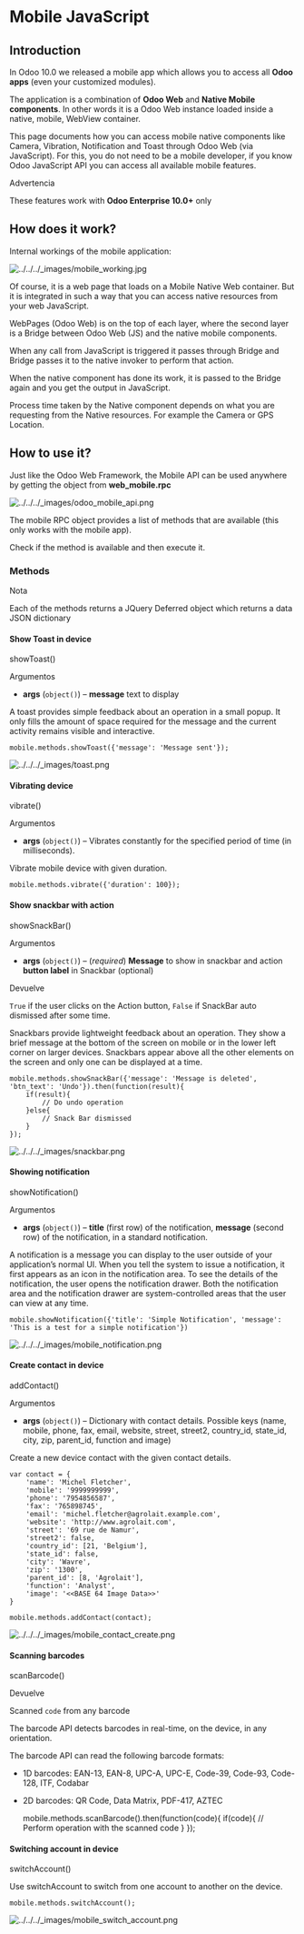# Mobile JavaScript

## Introduction

In Odoo 10.0 we released a mobile app which allows you to access all **Odoo
apps** (even your customized modules).

The application is a combination of **Odoo Web** and **Native Mobile
components**. In other words it is a Odoo Web instance loaded inside a native,
mobile, WebView container.

This page documents how you can access mobile native components like Camera,
Vibration, Notification and Toast through Odoo Web (via JavaScript). For this,
you do not need to be a mobile developer, if you know Odoo JavaScript API you
can access all available mobile features.

Advertencia

These features work with **Odoo Enterprise 10.0+** only

## How does it work?

Internal workings of the mobile application:

![../../../_images/mobile_working.jpg](../../../_images/mobile_working.jpg)

Of course, it is a web page that loads on a Mobile Native Web container. But
it is integrated in such a way that you can access native resources from your
web JavaScript.

WebPages (Odoo Web) is on the top of each layer, where the second layer is a
Bridge between Odoo Web (JS) and the native mobile components.

When any call from JavaScript is triggered it passes through Bridge and Bridge
passes it to the native invoker to perform that action.

When the native component has done its work, it is passed to the Bridge again
and you get the output in JavaScript.

Process time taken by the Native component depends on what you are requesting
from the Native resources. For example the Camera or GPS Location.

## How to use it?

Just like the Odoo Web Framework, the Mobile API can be used anywhere by
getting the object from **web_mobile.rpc**

![../../../_images/odoo_mobile_api.png](../../../_images/odoo_mobile_api.png)

The mobile RPC object provides a list of methods that are available (this only
works with the mobile app).

Check if the method is available and then execute it.

### Methods

Nota

Each of the methods returns a JQuery Deferred object which returns a data JSON
dictionary

#### Show Toast in device

showToast()

    

Argumentos

    

  * **args** (`object()`) – **message** text to display

A toast provides simple feedback about an operation in a small popup. It only
fills the amount of space required for the message and the current activity
remains visible and interactive.

    
    
    mobile.methods.showToast({'message': 'Message sent'});
    

![../../../_images/toast.png](../../../_images/toast.png)

#### Vibrating device

vibrate()

    

Argumentos

    

  * **args** (`object()`) – Vibrates constantly for the specified period of time (in milliseconds).

Vibrate mobile device with given duration.

    
    
    mobile.methods.vibrate({'duration': 100});
    

#### Show snackbar with action

showSnackBar()

    

Argumentos

    

  * **args** (`object()`) – (_required_) **Message** to show in snackbar and action **button label** in Snackbar (optional)

Devuelve

    

`True` if the user clicks on the Action button, `False` if SnackBar auto
dismissed after some time.

Snackbars provide lightweight feedback about an operation. They show a brief
message at the bottom of the screen on mobile or in the lower left corner on
larger devices. Snackbars appear above all the other elements on the screen
and only one can be displayed at a time.

    
    
    mobile.methods.showSnackBar({'message': 'Message is deleted', 'btn_text': 'Undo'}).then(function(result){
        if(result){
            // Do undo operation
        }else{
            // Snack Bar dismissed
        }
    });
    

![../../../_images/snackbar.png](../../../_images/snackbar.png)

#### Showing notification

showNotification()

    

Argumentos

    

  * **args** (`object()`) – **title** (first row) of the notification, **message** (second row) of the notification, in a standard notification.

A notification is a message you can display to the user outside of your
application’s normal UI. When you tell the system to issue a notification, it
first appears as an icon in the notification area. To see the details of the
notification, the user opens the notification drawer. Both the notification
area and the notification drawer are system-controlled areas that the user can
view at any time.

    
    
    mobile.showNotification({'title': 'Simple Notification', 'message': 'This is a test for a simple notification'})
    

![../../../_images/mobile_notification.png](../../../_images/mobile_notification.png)

#### Create contact in device

addContact()

    

Argumentos

    

  * **args** (`object()`) – Dictionary with contact details. Possible keys (name, mobile, phone, fax, email, website, street, street2, country_id, state_id, city, zip, parent_id, function and image)

Create a new device contact with the given contact details.

    
    
    var contact = {
        'name': 'Michel Fletcher',
        'mobile': '9999999999',
        'phone': '7954856587',
        'fax': '765898745',
        'email': 'michel.fletcher@agrolait.example.com',
        'website': 'http://www.agrolait.com',
        'street': '69 rue de Namur',
        'street2': false,
        'country_id': [21, 'Belgium'],
        'state_id': false,
        'city': 'Wavre',
        'zip': '1300',
        'parent_id': [8, 'Agrolait'],
        'function': 'Analyst',
        'image': '<<BASE 64 Image Data>>'
    }
    
    mobile.methods.addContact(contact);
    

![../../../_images/mobile_contact_create.png](../../../_images/mobile_contact_create.png)

#### Scanning barcodes

scanBarcode()

    

Devuelve

    

Scanned `code` from any barcode

The barcode API detects barcodes in real-time, on the device, in any
orientation.

The barcode API can read the following barcode formats:

  * 1D barcodes: EAN-13, EAN-8, UPC-A, UPC-E, Code-39, Code-93, Code-128, ITF, Codabar

  * 2D barcodes: QR Code, Data Matrix, PDF-417, AZTEC

    
    
    mobile.methods.scanBarcode().then(function(code){
        if(code){
            // Perform operation with the scanned code
        }
    });
    

#### Switching account in device

switchAccount()

    

Use switchAccount to switch from one account to another on the device.

    
    
    mobile.methods.switchAccount();
    

![../../../_images/mobile_switch_account.png](../../../_images/mobile_switch_account.png)

